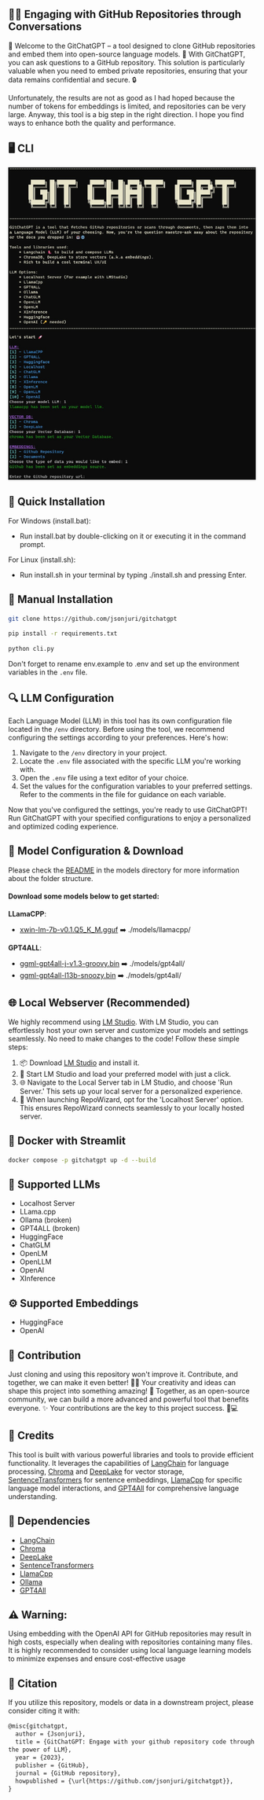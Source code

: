 ## 🧙‍♂️ Engaging with GitHub Repositories through Conversations
👋 Welcome to the GitChatGPT – a tool designed to clone GitHub repositories and embed them into open-source language models. 🚀 With GitChatGPT, you can ask questions to a GitHub repository. This solution is particularly valuable when you need to embed private repositories, ensuring that your data remains confidential and secure. 🔒

Unfortunately, the results are not as good as I had hoped because the number of tokens for embeddings is limited, and repositories can be very large. Anyway, this tool is a big step in the right direction. I hope you find ways to enhance both the quality and performance.

## 🖥️ CLI
![CLI](./src/cli.jpg)

## 🚀 Quick Installation
For Windows (install.bat):
- Run install.bat by double-clicking on it or executing it in the command prompt.

For Linux (install.sh):
- Run install.sh in your terminal by typing ./install.sh and pressing Enter.

## 🔧 Manual Installation
```bash
git clone https://github.com/jsonjuri/gitchatgpt
```
```bash
pip install -r requirements.txt
```
```bash
python cli.py
```

Don't forget to rename env.example to .env and set up the environment variables in the `.env` file.

## 🔍 LLM Configuration

Each Language Model (LLM) in this tool has its own configuration file located in the `/env` directory. Before using the tool, we recommend configuring the settings according to your preferences. Here's how:
1. Navigate to the `/env` directory in your project.
2. Locate the `.env` file associated with the specific LLM you're working with.
3. Open the `.env` file using a text editor of your choice.
4. Set the values for the configuration variables to your preferred settings. Refer to the comments in the file for guidance on each variable.

Now that you've configured the settings, you're ready to use GitChatGPT! Run GitChatGPT with your specified configurations to enjoy a personalized and optimized coding experience.

## 🤖 Model Configuration & Download
Please check the [README](/models/README.md) in the models directory for more information about the folder structure.

#### Download some models below to get started:
**LLamaCPP**:
- [xwin-lm-7b-v0.1.Q5_K_M.gguf](https://huggingface.co/TheBloke/Xwin-LM-7B-V0.1-GGUF/resolve/main/xwin-lm-7b-v0.1.Q5_K_M.gguf) ➡️ ./models/llamacpp/

**GPT4ALL**:
- [ggml-gpt4all-j-v1.3-groovy.bin](https://gpt4all.io/models/ggml-gpt4all-j-v1.3-groovy.bin) ➡️ ./models/gpt4all/
- [ggml-gpt4all-l13b-snoozy.bin](https://gpt4all.io/models/ggml-gpt4all-l13b-snoozy.bin) ➡️ ./models/gpt4all/

## 🌐 Local Webserver (Recommended)
We highly recommend using [LM Studio](https://lmstudio.ai). With LM Studio, you can effortlessly host your own server and customize your models and settings seamlessly. No need to make changes to the code! Follow these simple steps:

1) 📦 Download [LM Studio](https://lmstudio.ai) and install it.
2) 🔧 Start LM Studio and load your preferred model with just a click.
3) 🌐 Navigate to the Local Server tab in LM Studio, and choose 'Run Server.' This sets up your local server for a personalized experience.
4) 🚀 When launching RepoWizard, opt for the 'Localhost Server' option. This ensures RepoWizard connects seamlessly to your locally hosted server.

## 🐳 Docker with Streamlit
```bash
docker compose -p gitchatgpt up -d --build
````

## 🧠 Supported LLMs
- Localhost Server
- LLama.cpp
- Ollama (broken)
- GPT4ALL (broken)
- HuggingFace
- ChatGLM
- OpenLM
- OpenLLM
- OpenAI
- XInference

## ⚙️ Supported Embeddings
- HuggingFace
- OpenAI

## 🤝 Contribution
Just cloning and using this repository won't improve it. Contribute, and together, we can make it even better! 🧙‍♂️ Your creativity and ideas can shape this project into something amazing! 🚀 Together, as an open-source community, we can build a more advanced and powerful tool that benefits everyone. ✨ Your contributions are the key to this project success. 🚀💻

## 🌟 Credits
This tool is built with various powerful libraries and tools to provide efficient functionality. It leverages the capabilities of [LangChain](https://github.com/hwchase17/langchain) for language processing, [Chroma](https://www.trychroma.com/) and [DeepLake](https://www.deeplake.ai/) for vector storage, [SentenceTransformers](https://www.sbert.net/) for sentence embeddings, [LlamaCpp](https://github.com/ggerganov/llama.cpp) for specific language model interactions, and [GPT4All](https://github.com/nomic-ai/gpt4all) for comprehensive language understanding.

## 🔗 Dependencies
- [LangChain](https://github.com/hwchase17/langchain)
- [Chroma](https://www.trychroma.com/)
- [DeepLake](https://www.deeplake.ai/)
- [SentenceTransformers](https://www.sbert.net/)
- [LlamaCpp](https://github.com/ggerganov/llama.cpp)
- [Ollama](https://ollama.com)
- [GPT4All](https://github.com/nomic-ai/gpt4all)

## ⚠️ Warning: 
Using embedding with the OpenAI API for GitHub repositories may result in high costs, especially when dealing with repositories containing many files. It is highly recommended to consider using local language learning models to minimize expenses and ensure cost-effective usage

## 📖 Citation

If you utilize this repository, models or data in a downstream project, please consider citing it with:
```
@misc{gitchatgpt,
  author = {Jsonjuri},
  title = {GitChatGPT: Engage with your github repository code through the power of LLM},
  year = {2023},
  publisher = {GitHub},
  journal = {GitHub repository},
  howpublished = {\url{https://github.com/jsonjuri/gitchatgpt}},
}
```